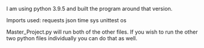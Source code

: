 I am using python 3.9.5 and built the program around that version.

Imports used:
  requests
  json
  time
  sys
  unittest
  os

Master_Project.py will run both of the other files.
If you wish to run the other two python files individually you can do that as well.
